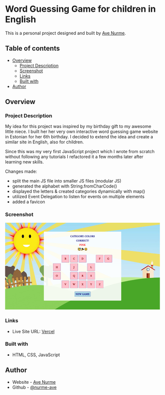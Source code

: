 # Word Guessing Game for children in English

This is a personal project designed and built by [Ave Nurme](https://www.avenurme.dev).

## Table of contents

- [Overview](#overview)
  - [Project Description](#project-description)
  - [Screenshot](#screenshot)
  - [Links](#links)
  - [Built with](#built-with)
- [Author](#author)

## Overview

### Project Description

My idea for this project was inspired by my birthday gift to my awesome little niece. I built her her very own interactive word guessing game website in Estonian for her 6th birthday. I decided to extend the idea and create a similar site in English, also for children.

Since this was my very first JavaScript project which I wrote from scratch without following any tutorials I refactored it a few months later after learning new skills.

Changes made:
- split the main JS file into smaller JS files (modular JS)
- generated the alphabet with String.fromCharCode()
- displayed the letters & created categories dynamically with map()
- utilized Event Delegation to listen for events on multiple elements
- added a favicon

### Screenshot

![Screenshot of my solution](/images/wordgame.png)

### Links

- Live Site URL: [Vercel](https://word-guessing-game-five.vercel.app/)

### Built with

- HTML, CSS, JavaScript

## Author

- Website - [Ave Nurme](https://www.avenurme.dev)
- Github - [@nurme-ave](https://github.com/nurme-ave)
